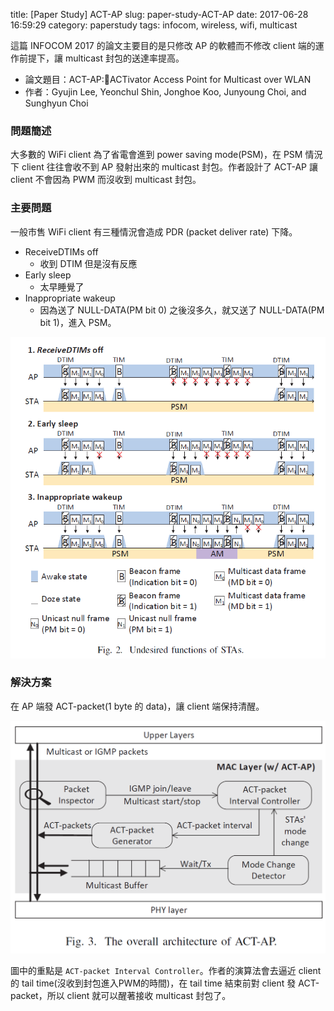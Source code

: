 title: [Paper Study] ACT-AP
slug: paper-study-ACT-AP
date: 2017-06-28 16:59:29
category: paperstudy
tags: infocom, wireless, wifi, multicast


這篇 INFOCOM 2017 的論文主要目的是只修改 AP 的軟體而不修改 client 端的運作前提下，讓 multicast 封包的送達率提高。

* 論文題目：ACT-AP:ACTivator Access Point for Multicast over WLAN
* 作者：Gyujin Lee, Yeonchul Shin, Jonghoe Koo, Junyoung Choi, and Sunghyun Choi

### 問題簡述

大多數的 WiFi client 為了省電會進到 power saving mode(PSM)，在 PSM 情況下 client 往往會收不到 AP 發射出來的 multicast 封包。作者設計了 ACT-AP 讓 client 不會因為 PWM 而沒收到 multicast 封包。

### 主要問題

一般市售 WiFi client 有三種情況會造成 PDR (packet deliver rate) 下降。

* ReceiveDTIMs off
    - 收到 DTIM 但是沒有反應
* Early sleep
    - 太早睡覺了
* Inappropriate wakeup
    - 因為送了 NULL-DATA(PM bit 0) 之後沒多久，就又送了 NULL-DATA(PM bit 1)，進入 PSM。

![undesired functions](images/2017-06-28-ACT-AP-undesired-functions.png "undesired functions")

### 解決方案

在 AP 端發 ACT-packet(1 byte 的 data)，讓 client 端保持清醒。

![ACT-AP desgin](images/2017-06-28-ACT-AP-design.png "ACT-AP desgin")

圖中的重點是 `ACT-packet Interval Controller`。作者的演算法會去逼近 client 的 tail time(沒收到封包進入PWM的時間)，在 tail time 結束前對 client 發 ACT-packet，所以 client 就可以醒著接收 multicast 封包了。

